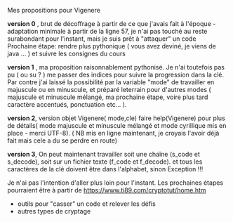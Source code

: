 Mes propositions pour Vigenere

**version 0** , brut de décoffrage à partir de ce que j'avais fait à l'époque - adaptation minimale à partir de la ligne 57, je n'ai pas touché au reste surabondant pour l'instant, mais je suis prêt à "attaquer" un code  
Prochaine étape: rendre plus pythonique ( vous avez deviné, je viens de java ... ) et suivre les consignes du cours

**version 1** , ma proposition raisonnablement pythonisé. Je n'ai toutefois pas pu ( ou su ? ) me passer des indices pour suivre la progression dans la clé. Par contre j'ai laissé la possibilité par la variable "mode" de travailler en majuscule ou en minuscule, et préparé leterrain pour d'autres modes ( majuscule et minuscule mélangé, ma prochaine étape, voire plus tard caractère accentués, ponctuation etc... ).

**version 2**, version objet Vigenere( mode,cle) faire help(Vigenere) pour plus de détails( mode majuscule et minuscule mélangé et mode cyrillique mis en place - merci UTF-8).  ( NB mis en ligne maintenant, je croyais l'avoir déjà fait mais cele a du se perdre en route)

**version 3**, On peut maintenant travailler soit une chaîne (s_code et s_decode), soit sur un fichier texte (f_code et f_decode).
et tous les caractères de la clé doivent être dans l'alphabet, sinon Exception !!!

Je n'ai pas l'intention d'aller plus loin pour l'instant. Les prochaines étapes pourraient être à partir de
https://www.ti89.com/cryptotut/home.htm
* outils pour "casser" un code et relever les défis
* autres types de cryptage 


